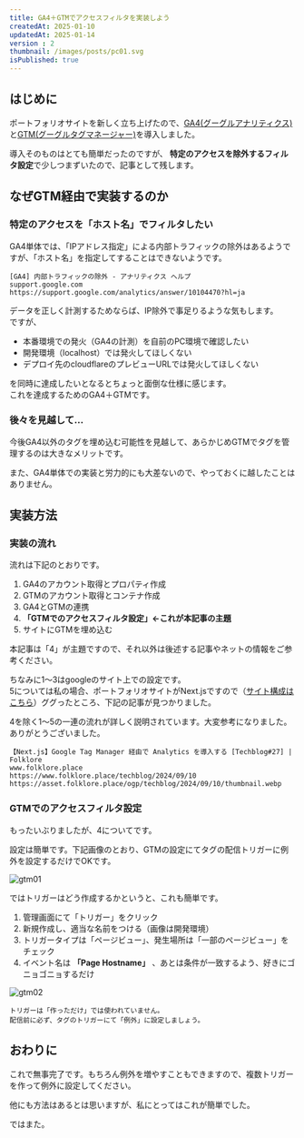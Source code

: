 ```yaml
---
title: GA4＋GTMでアクセスフィルタを実装しよう
createdAt: 2025-01-10
updatedAt: 2025-01-14
version : 2
thumbnail: /images/posts/pc01.svg
isPublished: true
---
```

## はじめに
ポートフォリオサイトを新しく立ち上げたので、[GA4(グーグルアナリティクス)](https://developers.google.com/analytics/devguides/collection/ga4)と[GTM(グーグルタグマネージャー)](https://developers.google.com/tag-manager/)を導入しました。

導入そのものはとても簡単だったのですが、 **特定のアクセスを除外するフィルタ設定**で少しつまずいたので、記事として残します。

## なぜGTM経由で実装するのか
### 特定のアクセスを「ホスト名」でフィルタしたい
GA4単体では、「IPアドレス指定」による内部トラフィックの除外はあるようですが、「ホスト名」を指定してすることはできないようです。
```Link
[GA4] 内部トラフィックの除外 - アナリティクス ヘルプ
support.google.com
https://support.google.com/analytics/answer/10104470?hl=ja
```
データを正しく計測するためならば、IP除外で事足りるような気もします。  
ですが、

- 本番環境での発火（GA4の計測）を自前のPC環境で確認したい
- 開発環境（localhost）では発火してほしくない
- デプロイ先のcloudflareのプレビューURLでは発火してほしくない

を同時に達成したいとなるとちょっと面倒な仕様に感じます。  
これを達成するためのGA4＋GTMです。

### 後々を見越して…
今後GA4以外のタグを埋め込む可能性を見越して、あらかじめGTMでタグを管理するのは大きなメリットです。

また、GA4単体での実装と労力的にも大差ないので、やっておくに越したことはありません。

## 実装方法
### 実装の流れ
流れは下記のとおりです。

1. GA4のアカウント取得とプロパティ作成
2. GTMのアカウント取得とコンテナ作成
3. GA4とGTMの連携
4. **「GTMでのアクセスフィルタ設定」←これが本記事の主題**
5. サイトにGTMを埋め込む

本記事は「4」が主題ですので、それ以外は後述する記事やネットの情報をご参考ください。

ちなみに1〜3はgoogleのサイト上での設定です。  
5については私の場合、ポートフォリオサイトがNext.jsですので（[サイト構成はこちら](/posts/2024-12-19)）ググったところ、下記の記事が見つかりました。

4を除く1〜5の一連の流れが詳しく説明されています。大変参考になりました。  
ありがとうございました。
```Link
【Next.js】Google Tag Manager 経由で Analytics を導入する [Techblog#27] | Folklore
www.folklore.place
https://www.folklore.place/techblog/2024/09/10
https://asset.folklore.place/ogp/techblog/2024/09/10/thumbnail.webp
```

### GTMでのアクセスフィルタ設定
もったいぶりましたが、4についてです。

設定は簡単です。下記画像のとおり、GTMの設定にてタグの配信トリガーに例外を設定するだけでOKです。

![gtm01](/images/posts/2025-01-10_01.png)

ではトリガーはどう作成するかというと、これも簡単です。
1. 管理画面にて「トリガー」をクリック
2. 新規作成し、適当な名前をつける（画像は開発環境）
3. トリガータイプは「ページビュー」、発生場所は「一部のページビュー」をチェック
4. イベント名は **「Page Hostname」** 、あとは条件が一致するよう、好きにゴニョゴニョするだけ

![gtm02](/images/posts/2025-01-10_02.png)

```Callout
トリガーは「作っただけ」では使われていません。
配信前に必ず、タグのトリガーにて「例外」に設定しましょう。
```

## おわりに
これで無事完了です。もちろん例外を増やすこともできますので、複数トリガーを作って例外に設定してください。

他にも方法はあるとは思いますが、私にとってはこれが簡単でした。

ではまた。